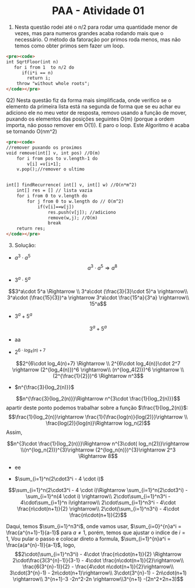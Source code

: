 # <center> PAA - Atividade 01


1. Nesta questão rodei até o n/2 para rodar uma quantidade menor de vezes, mas para numeros grandes acaba rodando mais que o necessário. O método da fatoração por primos roda menos, mas não temos como obter primos sem fazer um loop.
   
```html
<pre><code>
int SqrtFloor(int n)
   for i from 1  to n/2 do
      if(i*i == n)
        return i;
    throw "without whole roots";
</code></pre>
```
Q2) Nesta questão fiz da forma mais simplificada, onde verifico se o elemento da primeira lista está na segunda de forma que se eu achar eu adiciono ele no meu vetor de resposta, removo usando a função de mover, puxando os elementos das posições seguintes O(m) (porque a ordem importa, não posso remover em O(1)). E paro o loop. Este Algoritmo é acaba se tornando O(nm^2)

```html
<pre><code>
//remover puxando os proximos
void remove(int[] v, int pos) //O(m)
    for i from pos to v.length-1 do
        v[i] =v[i+1];
    v.pop();//remover o ultimo


int[] findRecurrence( int[] v, int[] w) //O(n*m^2)
    int[] res = [] // lista vazia
    for i from 0 to v.length do 
        for j from 0 to w.length do // O(m^2)
            if(v[i]==w[j])
                res.push(v[j]); //adiciono
                remove(w,j); //O(m)
                break
    return res;
</code></pre>
```

3. Solução:
* $a^3\cdot a^5$
$$a^3\cdot a^5 \Rightarrow a^8$$

* $3^a\cdot 5^a$

$$3^a\cdot 5^a \Rightarrow  \\ 3^a\cdot (\frac{3}{3}\cdot 5)^a \rightarrow\\ 3^a\cdot (\frac{15}{3})^a \rightarrow 3^a\cdot \frac{15^a}{3^a} \rightarrow\\ 15^a$$

* $3^a + 5^a$

$$3^a + 5^a$$

* aa


* $2^{6\cdot log_4(n)+7}$

$$2^{6\cdot log_4(n)+7} \Rightarrow \\ 2^{6\cdot log_4(n)}\cdot 2^7 \rightarrow (2^{log_4(n)})^6 \rightarrow\\ (n^{log_4(2)})^6 \rightarrow \\
(2^{\frac{1}{2}})^6 \Rightarrow n^3$$


 * $n^{\frac{3}{log_2(n)}}$

$$n^{\frac{3}{log_2(n)}}\Rightarrow n^{3\cdot \frac{1}{log_2(n)}}$$
apartir deste ponto podemos trabalhar sobre a função $\frac{1}{log_2(n)}$:
$$\frac{1}{log_2(n)}\rightarrow \frac{1}{\frac{log(n)}{log(2)}}\rightarrow \\ \frac{log(2)}{log(n)}\Rightarrow log_n(2)$$
Assim,

$$n^{3\cdot \frac{1}{log_2(n)}}\Rightarrow n^{3\cdot( log_n(2))}\rightarrow \\(n^{log_n(2)})^{3}\rightarrow (2^{log_n(n)})^{3}\rightarrow 2^3 \Rightarrow 8$$

* ee

* $\sum_{i=1}^n(2\cdot3^i - 4 \cdot i)$

$$\sum_{i=1}^n(2\cdot3^i - 4 \cdot i)\Rightarrow \sum_{i=1}^n(2\cdot3^i) - \sum_{i=1}^n(4 \cdot i) \rightarrow\\ 2\cdot\sum_{i=1}^n3^i - 4\cdot\sum_{i=1}^n i\rightarrow\\ 2\cdot\sum_{i=1}^n3^i - 4\cdot \frac{n\cdot(n+1)}{2} \rightarrow\\ 2\cdot(\sum_{i=1}^n3^i) - 4\cdot \frac{n\cdot(n+1)}{2}$$

Daqui, temos $\sum_{i=1}^n3^i$, onde vamos usar, $\sum_{i=0}^{n}a^i = \frac{a^{n+1}-1}{a-1}$ para $a\neq 1$, porém, temos que ajustar o indice de $i=1$, Vou pular o passo e colocar direto a formula, $\sum_{i=1}^{n}a^i = \frac{a(a^{n}-1)}{a-1}$, logo,
$$2\cdot(\sum_{i=1}^n3^i) - 4\cdot \frac{n\cdot(n+1)}{2} \Rightarrow 2\cdot\frac{3(3^{n}-1)}{3-1} - 4\cdot \frac{n\cdot(n+1)}{2}\rightarrow\\ \frac{6(3^{n}-1)}{2} - \frac{4\cdot n\cdot(n+1)}{2}\rightarrow\\ 3\cdot(3^{n}-1) - 2n\cdot(n+1)\rightarrow\\ 3\cdot(3^{n}-1) - 2n\cdot(n+1) \rightarrow\\ 3^{n+1}-3 -2n^2-2n \rightarrow\\3^{n+1} -(2n^2+2n+3)$$


